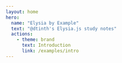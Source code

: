 ```yaml
---
layout: home
hero:
  name: "Elysia by Example"
  text: "@dtinth's Elysia.js study notes"
  actions:
    - theme: brand
      text: Introduction
      link: /examples/intro
---
```

